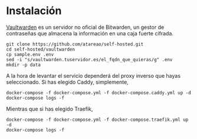 # Instalación

[Vaultwarden](https://github.com/dani-garcia/vaultwarden) es un servidor no oficial de Bitwarden, un gestor de contraseñas que almacena la información en  una caja fuerte cifrada.

```
git clone https://github.com/atareao/self-hosted.git
cd self-hosted/vaultwarden
cp sample.env .env
sed -i "s/vaultwarden.tuservidor.es/el_fqdn_que_quieras/g" .env
mkdir -p data
```

A la hora de levantar el servicio dependerá del proxy inverso que hayas seleccionado. Si has elegido Caddy, simplemente,

```
docker-compose -f docker-compose.yml -f docker-compose.caddy.yml up -d
docker-compose logs -f
```

Mientras que si has elegido Traefik,

```
docker-compose -f docker-compose.yml -f docker-compose.traefik.yml up -d
docker-compose logs -f
```
